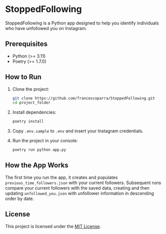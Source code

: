 # StoppedFollowing

StoppedFollowing is a Python app designed to help you identify individuals who have unfollowed you on Instagram.

## Prerequisites

- Python (>= 3.11)
- Poetry (>= 1.7.0)

## How to Run

1. Clone the project:
    ```bash
    git clone https://github.com/francescoparra/StoppedFollowing.git
    cd project_folder
    ```

2. Install dependencies:
    ```bash
    poetry install
    ```

3. Copy `.env.sample` to `.env` and insert your Instagram credentials.

4. Run the project in your console:
    ```bash
    poetry run python app.py
    ```

## How the App Works

The first time you run the app, it creates and populates `previous_time_followers.json` with your current followers. Subsequent runs compare your current followers with the saved data, creating and then updating `unfollowed_you.json` with unfollower information in descending order by date.

## License

This project is licensed under the [MIT License](LICENSE).
